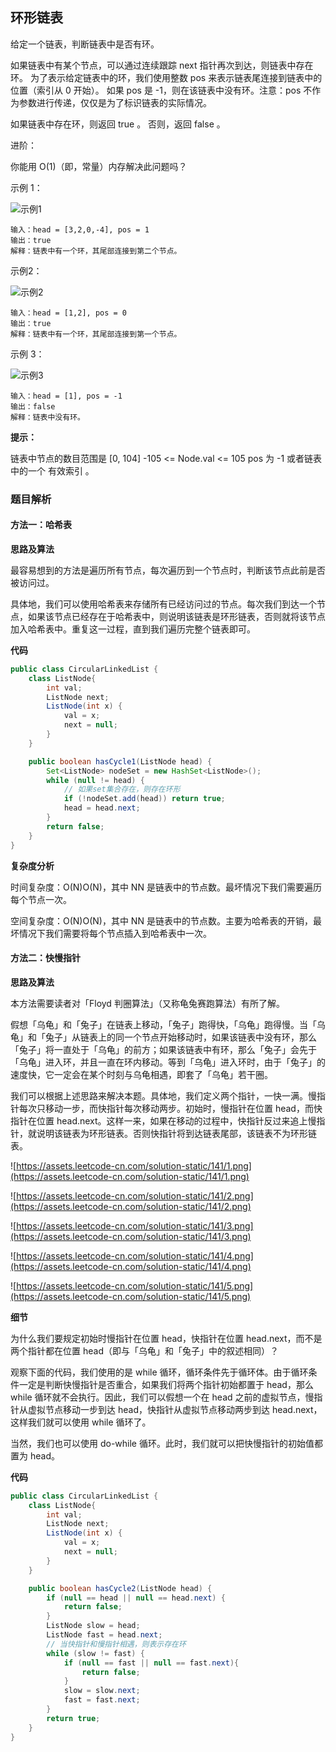 ## 环形链表
给定一个链表，判断链表中是否有环。

如果链表中有某个节点，可以通过连续跟踪 next 指针再次到达，则链表中存在环。 为了表示给定链表中的环，我们使用整数 pos 来表示链表尾连接到链表中的位置（索引从 0 开始）。 如果 pos 是 -1，则在该链表中没有环。注意：pos 不作为参数进行传递，仅仅是为了标识链表的实际情况。

如果链表中存在环，则返回 true 。 否则，返回 false 。

进阶：

你能用 O(1)（即，常量）内存解决此问题吗？

示例 1：

![示例1](https://assets.leetcode-cn.com/aliyun-lc-upload/uploads/2018/12/07/circularlinkedlist.png)

```
输入：head = [3,2,0,-4], pos = 1
输出：true
解释：链表中有一个环，其尾部连接到第二个节点。
```

示例2：

![示例2](https://assets.leetcode-cn.com/aliyun-lc-upload/uploads/2018/12/07/circularlinkedlist_test2.png)
```
输入：head = [1,2], pos = 0
输出：true
解释：链表中有一个环，其尾部连接到第一个节点。
```
示例 3：

![示例3](https://assets.leetcode-cn.com/aliyun-lc-upload/uploads/2018/12/07/circularlinkedlist_test3.png)
```
输入：head = [1], pos = -1
输出：false
解释：链表中没有环。
```

**提示：**

链表中节点的数目范围是 [0, 104]
-105 <= Node.val <= 105
pos 为 -1 或者链表中的一个 有效索引 。

### 题目解析

#### 方法一：哈希表
**思路及算法**

最容易想到的方法是遍历所有节点，每次遍历到一个节点时，判断该节点此前是否被访问过。

具体地，我们可以使用哈希表来存储所有已经访问过的节点。每次我们到达一个节点，如果该节点已经存在于哈希表中，则说明该链表是环形链表，否则就将该节点加入哈希表中。重复这一过程，直到我们遍历完整个链表即可。

**代码**
```java
public class CircularLinkedList {
    class ListNode{
        int val;
        ListNode next;
        ListNode(int x) {
            val = x;
            next = null;
        }
    }

    public boolean hasCycle1(ListNode head) {
        Set<ListNode> nodeSet = new HashSet<ListNode>();
        while (null != head) {
            // 如果set集合存在，则存在环形
            if (!nodeSet.add(head)) return true;
            head = head.next;
        }
        return false;
    }
}
```
**复杂度分析**

时间复杂度：O(N)O(N)，其中 NN 是链表中的节点数。最坏情况下我们需要遍历每个节点一次。

空间复杂度：O(N)O(N)，其中 NN 是链表中的节点数。主要为哈希表的开销，最坏情况下我们需要将每个节点插入到哈希表中一次。

#### 方法二：快慢指针
**思路及算法**

本方法需要读者对「Floyd 判圈算法」（又称龟兔赛跑算法）有所了解。

假想「乌龟」和「兔子」在链表上移动，「兔子」跑得快，「乌龟」跑得慢。当「乌龟」和「兔子」从链表上的同一个节点开始移动时，如果该链表中没有环，那么「兔子」将一直处于「乌龟」的前方；如果该链表中有环，那么「兔子」会先于「乌龟」进入环，并且一直在环内移动。等到「乌龟」进入环时，由于「兔子」的速度快，它一定会在某个时刻与乌龟相遇，即套了「乌龟」若干圈。

我们可以根据上述思路来解决本题。具体地，我们定义两个指针，一快一满。慢指针每次只移动一步，而快指针每次移动两步。初始时，慢指针在位置 head，而快指针在位置 head.next。这样一来，如果在移动的过程中，快指针反过来追上慢指针，就说明该链表为环形链表。否则快指针将到达链表尾部，该链表不为环形链表。

![https://assets.leetcode-cn.com/solution-static/141/1.png](https://assets.leetcode-cn.com/solution-static/141/1.png)

![https://assets.leetcode-cn.com/solution-static/141/2.png](https://assets.leetcode-cn.com/solution-static/141/2.png)

![https://assets.leetcode-cn.com/solution-static/141/3.png](https://assets.leetcode-cn.com/solution-static/141/3.png)

![https://assets.leetcode-cn.com/solution-static/141/4.png](https://assets.leetcode-cn.com/solution-static/141/4.png)

![https://assets.leetcode-cn.com/solution-static/141/5.png](https://assets.leetcode-cn.com/solution-static/141/5.png)

**细节**

为什么我们要规定初始时慢指针在位置 head，快指针在位置 head.next，而不是两个指针都在位置 head（即与「乌龟」和「兔子」中的叙述相同）？

观察下面的代码，我们使用的是 while 循环，循环条件先于循环体。由于循环条件一定是判断快慢指针是否重合，如果我们将两个指针初始都置于 head，那么 while 循环就不会执行。因此，我们可以假想一个在 head 之前的虚拟节点，慢指针从虚拟节点移动一步到达 head，快指针从虚拟节点移动两步到达 head.next，这样我们就可以使用 while 循环了。

当然，我们也可以使用 do-while 循环。此时，我们就可以把快慢指针的初始值都置为 head。

**代码**
```java
public class CircularLinkedList {
    class ListNode{
        int val;
        ListNode next;
        ListNode(int x) {
            val = x;
            next = null;
        }
    }

    public boolean hasCycle2(ListNode head) {
        if (null == head || null == head.next) {
            return false;
        }
        ListNode slow = head;
        ListNode fast = head.next;
        // 当快指针和慢指针相遇，则表示存在环
        while (slow != fast) {
            if (null == fast || null == fast.next){
                return false;
            }
            slow = slow.next;
            fast = fast.next;
        }
        return true;
    }
}
```